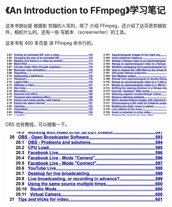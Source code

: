# 《An Introduction to FFmpeg》学习笔记

这本书貌似是 做摄影 剪辑的人写的，除了 介绍 FFmpeg，还介绍了达芬奇剪辑软件，相机什么的。还有一些 写剧本 （screenwriter）的工具。



这本书有 400 多页是 讲 FFmpeg 命令行的。

![an-intro-to-ffmpeg-1-1](./an-intro-to-ffmpeg-1-1.png)



OBS 也有教程，可以细看一下。

![an-intro-to-ffmpeg-1-2](.\an-intro-to-ffmpeg-1-2.png)
